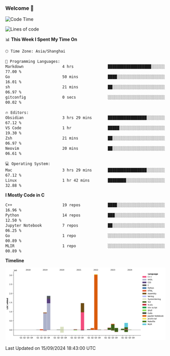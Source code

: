 ### Welcome 👋

<!--START_SECTION:waka-->
![Code Time](http://img.shields.io/badge/Code%20Time-1%2C563%20hrs%2039%20mins-blue)

![Lines of code](https://img.shields.io/badge/From%20Hello%20World%20I%27ve%20Written-8.7%20million%20lines%20of%20code-blue)

📊 **This Week I Spent My Time On** 

```text
🕑︎ Time Zone: Asia/Shanghai

💬 Programming Languages: 
Markdown                 4 hrs               ███████████████████░░░░░░   77.00 % 
Go                       50 mins             ████░░░░░░░░░░░░░░░░░░░░░   16.01 % 
sh                       21 mins             ██░░░░░░░░░░░░░░░░░░░░░░░   06.97 % 
gitconfig                0 secs              ░░░░░░░░░░░░░░░░░░░░░░░░░   00.02 % 

🔥 Editors: 
Obsidian                 3 hrs 29 mins       █████████████████░░░░░░░░   67.12 % 
VS Code                  1 hr                █████░░░░░░░░░░░░░░░░░░░░   19.30 % 
Zsh                      21 mins             ██░░░░░░░░░░░░░░░░░░░░░░░   06.97 % 
Neovim                   20 mins             ██░░░░░░░░░░░░░░░░░░░░░░░   06.61 % 

💻 Operating System: 
Mac                      3 hrs 29 mins       █████████████████░░░░░░░░   67.12 % 
Linux                    1 hr 42 mins        ████████░░░░░░░░░░░░░░░░░   32.88 % 
```

**I Mostly Code in C** 

```text
C++                      19 repos            ████░░░░░░░░░░░░░░░░░░░░░   16.96 % 
Python                   14 repos            ███░░░░░░░░░░░░░░░░░░░░░░   12.50 % 
Jupyter Notebook         7 repos             ██░░░░░░░░░░░░░░░░░░░░░░░   06.25 % 
Go                       1 repo              ░░░░░░░░░░░░░░░░░░░░░░░░░   00.89 % 
MLIR                     1 repo              ░░░░░░░░░░░░░░░░░░░░░░░░░   00.89 % 
```



**Timeline**

![Lines of Code chart](https://raw.githubusercontent.com/Bohan-hu/Bohan-hu/master/assets/bar_graph.png)


 Last Updated on 15/09/2024 18:43:00 UTC
<!--END_SECTION:waka-->



